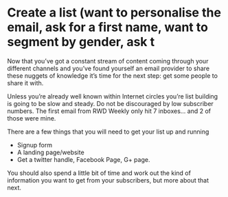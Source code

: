 # Create a list \(want to personalise the email, ask for a first name, want to segment by gender, ask t

Now that you’ve got a constant stream of content coming through your different channels and you’ve found yourself an email provider to share these nuggets of knowledge it’s time for the next step: get some people to share it with.

Unless you’re already well known within Internet circles you’re list building is going to be slow and steady. Do not be discouraged by low subscriber numbers. The first email from RWD Weekly only hit 7 inboxes… and 2 of those were mine.

There are a few things that you will need to get your list up and running

* Signup form
* A landing page/website
* Get a twitter handle, Facebook Page, G+ page.

You should also spend a little bit of time and work out the kind of information you want to get from your subscribers, but more about that next.

